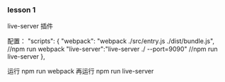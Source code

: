 ### lesson 1
live-server  插件

配置：
"scripts": {
    "webpack": "webpack ./src/entry.js ./dist/bundle.js", //npm run webpack
    "live-server":"live-server ./ --port=9090" //npm run live-server
  },

运行 npm run webpack
再运行 npm run live-server
